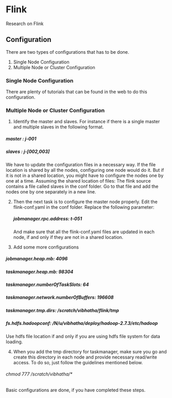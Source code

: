 # Flink
Research on Flink

## Configuration

There are two types of configurations that has to be done. 
1. Single Node Configuration
2. Multiple Node or Cluster Configuration

### Single Node Configuration

There are plenty of tutorials that can be found in the web to do this configuration.

### Multiple Node or Cluster Configuration

1. Identify the master and slaves.
  For instance if there is a single master and multiple slaves in the following format.
  ##### master : j-001
  ##### slaves : j-[002,003]
  We have to update the configuration files in a necessary way. If the file location is shared 
  by all the nodes, configuring one node would do it. But if it is not in a shared location, you might have
  to configure the nodes one by one at a time. Assuming the shared location of files:
  The flink source contains a file called slaves in the conf folder. Go to that file and add the nodes one by 
  one separately in a new line. 
  
2. Then the next task is to configure the master node properly. Edit the flink-conf.yaml in the conf folder. Replace the
   following parameter:
    ##### jobmanager.rpc.address: t-051
   And make sure that all the flink-conf.yaml files are updated in each node, if and only if they are not in a shared             location.

3. Add some more configurations 

  ##### jobmanager.heap.mb: 4096
  ##### taskmanager.heap.mb: 98304
  ##### taskmanager.numberOfTaskSlots: 64
  ##### taskmanager.network.numberOfBuffers: 196608
  ##### taskmanager.tmp.dirs: /scratch/vibhatha/flink/tmp
  ##### fs.hdfs.hadoopconf: /N/u/vibhatha/deploy/hadoop-2.7.3/etc/hadoop
  Use hdfs file location if and only if you are using hdfs file system for data loading. 
  
4. When you add the tmp directory for taskmanager, make sure you go and create this directory in each node and provide necessary read/write access. To do so, just follow the guidelines mentioned below.

  ###### chmod 777 /scratch/vibhatha/*
Basic configurations are done, if you have completed these steps. 


    
    

    
